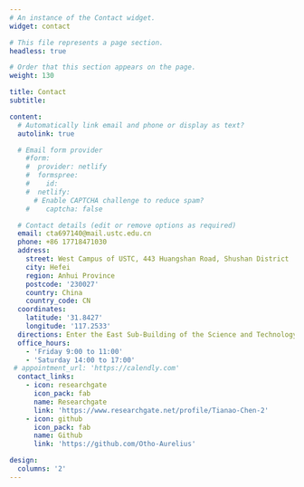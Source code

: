 ```yaml
---
# An instance of the Contact widget.
widget: contact

# This file represents a page section.
headless: true

# Order that this section appears on the page.
weight: 130

title: Contact
subtitle:

content:
  # Automatically link email and phone or display as text?
  autolink: true

  # Email form provider
    #form:
    #  provider: netlify
    #  formspree:
    #    id:
    #  netlify:
      # Enable CAPTCHA challenge to reduce spam?
    #    captcha: false

  # Contact details (edit or remove options as required)
  email: cta697140@mail.ustc.edu.cn
  phone: +86 17718471030
  address:
    street: West Campus of USTC, 443 Huangshan Road, Shushan District
    city: Hefei
    region: Anhui Province
    postcode: '230027'
    country: China
    country_code: CN
  coordinates:
    latitude: '31.8427'
    longitude: '117.2533'
  directions: Enter the East Sub-Building of the Science and Technology Laboratory Building and take the elevator to Office 417 on the 4th floor.
  office_hours:
    - 'Friday 9:00 to 11:00'
    - 'Saturday 14:00 to 17:00'
 # appointment_url: 'https://calendly.com'
  contact_links:
    - icon: researchgate
      icon_pack: fab
      name: Researchgate
      link: 'https://www.researchgate.net/profile/Tianao-Chen-2'
    - icon: github
      icon_pack: fab
      name: Github
      link: 'https://github.com/Otho-Aurelius'

design:
  columns: '2'
---
```

